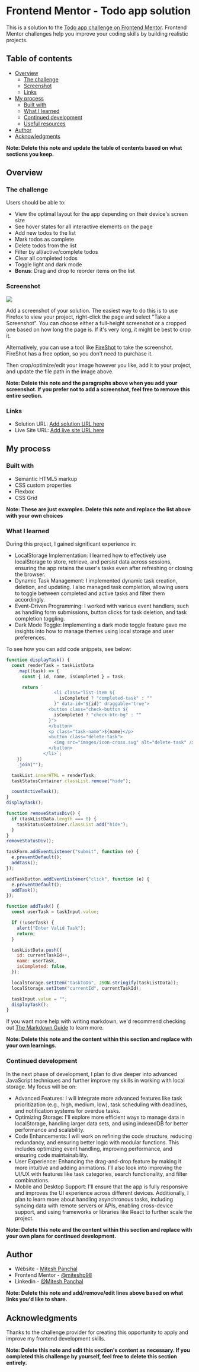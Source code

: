 # Frontend Mentor - Todo app solution

This is a solution to the [Todo app challenge on Frontend Mentor](https://www.frontendmentor.io/challenges/todo-app-Su1_KokOW). Frontend Mentor challenges help you improve your coding skills by building realistic projects.

## Table of contents

- [Overview](#overview)
  - [The challenge](#the-challenge)
  - [Screenshot](#screenshot)
  - [Links](#links)
- [My process](#my-process)
  - [Built with](#built-with)
  - [What I learned](#what-i-learned)
  - [Continued development](#continued-development)
  - [Useful resources](#useful-resources)
- [Author](#author)
- [Acknowledgments](#acknowledgments)

**Note: Delete this note and update the table of contents based on what sections you keep.**

## Overview

### The challenge

Users should be able to:

- View the optimal layout for the app depending on their device's screen size
- See hover states for all interactive elements on the page
- Add new todos to the list
- Mark todos as complete
- Delete todos from the list
- Filter by all/active/complete todos
- Clear all completed todos
- Toggle light and dark mode
- **Bonus**: Drag and drop to reorder items on the list

### Screenshot

![](./screenshot.jpg)

Add a screenshot of your solution. The easiest way to do this is to use Firefox to view your project, right-click the page and select "Take a Screenshot". You can choose either a full-height screenshot or a cropped one based on how long the page is. If it's very long, it might be best to crop it.

Alternatively, you can use a tool like [FireShot](https://getfireshot.com/) to take the screenshot. FireShot has a free option, so you don't need to purchase it.

Then crop/optimize/edit your image however you like, add it to your project, and update the file path in the image above.

**Note: Delete this note and the paragraphs above when you add your screenshot. If you prefer not to add a screenshot, feel free to remove this entire section.**

### Links

- Solution URL: [Add solution URL here](https://github.com/miteshp98/To-do-App)
- Live Site URL: [Add live site URL here](https://to-do-app-challenge.netlify.app/)

## My process

### Built with

- Semantic HTML5 markup
- CSS custom properties
- Flexbox
- CSS Grid

**Note: These are just examples. Delete this note and replace the list above with your own choices**

### What I learned

During this project, I gained significant experience in:

- LocalStorage Implementation: I learned how to effectively use localStorage to store, retrieve, and persist data across sessions, ensuring the app retains the user's tasks even after refreshing or closing the browser.
- Dynamic Task Management: I implemented dynamic task creation, deletion, and updating. I also managed task completion, allowing users to toggle between completed and active tasks and filter them accordingly.
- Event-Driven Programming: I worked with various event handlers, such as handling form submissions, button clicks for task deletion, and task completion toggling.
- Dark Mode Toggle: Implementing a dark mode toggle feature gave me insights into how to manage themes using local storage and user preferences.

To see how you can add code snippets, see below:

```js
function displayTask() {
  const renderTask = taskListData
    .map((task) => {
      const { id, name, isCompleted } = task;

      return `
                  <li class="list-item ${
                    isCompleted ? "completed-task" : ""
                  }" data-id="${id}" draggable='true'> 
                <button class="check-button ${
                  isCompleted ? "check-btn-bg" : ""
                }">
                </button>
                <p class="task-name">${name}</p>
                <button class="delete-task">
                  <img src="images/icon-cross.svg" alt="delete-task" />
                </button>
              </li>`;
    })
    .join("");

  taskList.innerHTML = renderTask;
  taskStatusContainer.classList.remove("hide");

  countActiveTask();
}
displayTask();

function removeStatusDiv() {
  if (taskListData.length === 0) {
    taskStatusContainer.classList.add("hide");
  }
}
removeStatusDiv();

taskForm.addEventListener("submit", function (e) {
  e.preventDefault();
  addTask();
});

addTaskButton.addEventListener("click", function (e) {
  e.preventDefault();
  addTask();
});

function addTask() {
  const userTask = taskInput.value;

  if (!userTask) {
    alert("Enter Valid Task");
    return;
  }

  taskListData.push({
    id: currentTaskId++,
    name: userTask,
    isCompleted: false,
  });

  localStorage.setItem("taskToDo", JSON.stringify(taskListData));
  localStorage.setItem("currentId", currentTaskId);

  taskInput.value = "";
  displayTask();
}
```

If you want more help with writing markdown, we'd recommend checking out [The Markdown Guide](https://www.markdownguide.org/) to learn more.

**Note: Delete this note and the content within this section and replace with your own learnings.**

### Continued development

In the next phase of development, I plan to dive deeper into advanced JavaScript techniques and further improve my skills in working with local storage. My focus will be on:

- Advanced Features: I will integrate more advanced features like task prioritization (e.g., high, medium, low), task scheduling with deadlines, and notification systems for overdue tasks.
- Optimizing Storage: I'll explore more efficient ways to manage data in localStorage, handling larger data sets, and using indexedDB for better performance and scalability.
- Code Enhancements: I will work on refining the code structure, reducing redundancy, and ensuring better logic with modular functions. This includes optimizing event handling, improving performance, and ensuring code maintainability.
- User Experience: Enhancing the drag-and-drop feature by making it more intuitive and adding animations. I’ll also look into improving the UI/UX with features like task categories, search functionality, and filter combinations.
- Mobile and Desktop Support: I'll ensure that the app is fully responsive and improves the UI experience across different devices.
  Additionally, I plan to learn more about handling asynchronous tasks, including syncing data with remote servers or APIs, enabling cross-device support, and using frameworks or libraries like React to further scale the project.

**Note: Delete this note and the content within this section and replace with your own plans for continued development.**

## Author

- Website - [Mitesh Panchal](https://miteshp98.github.io/portfolio-website/)
- Frontend Mentor - [@miteshp98](https://www.frontendmentor.io/profile/miteshp98)
- Linkedin - [@Mitesh Panchal](https://www.linkedin.com/in/mitesh-panchal-356558126/)

**Note: Delete this note and add/remove/edit lines above based on what links you'd like to share.**

## Acknowledgments

Thanks to the challenge provider for creating this opportunity to apply and improve my frontend development skills.

**Note: Delete this note and edit this section's content as necessary. If you completed this challenge by yourself, feel free to delete this section entirely.**
